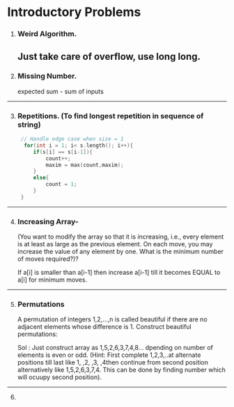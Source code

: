 # Introductory Problems

1. ### Weird Algorithm.
    Just take care of overflow, use long long.
   ---
2. ### Missing Number.
    expected sum - sum of inputs
---
3. ### Repetitions. (To find longest repetition in sequence of string)
   ```cpp
    // Handle edge case when size = 1
     for(int i = 1; i< s.length(); i++){
        if(s[i] == s[i-1]){
            count++;
            maxim = max(count,maxim);
        }
        else{
            count = 1;
        }
    }
---
4. ### Increasing Array-
    (You want to modify the array so that it is increasing, i.e., every element is at least as large as the previous element. On each move, you may increase the value of 
    any element by one. 
    What is the minimum number of moves required?)?
   
    If a[i] is smaller than a[i-1] then increase a[i-1] till it becomes EQUAL to a[i] for minimum moves.
---
5. ### Permutations
     A permutation of integers 1,2,...,n is called beautiful if there are no adjacent elements whose difference is 1. Construct beautiful permutations:
   
     Sol : Just construct array as 1,5,2,6,3,7,4,8... dpending on number of elements is even or odd. (Hint: First complete 1,2,3,..at alternate positions
     till last like 1, ,2, ,3, ,4then continue from second position alternatively like 1,5,2,6,3,7,4. This can be done by finding number which will ocuupy
     second position).
---
  6. 

